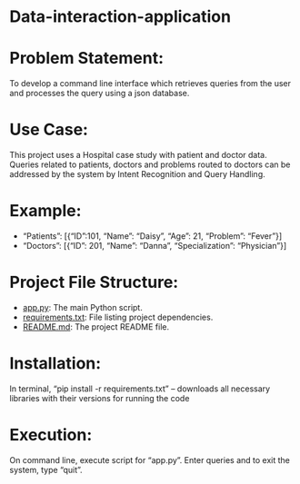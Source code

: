 # Data-interaction-application

# Problem Statement:

To develop a command line interface which retrieves queries from the user and processes the query using a json database.

# Use Case:

This project uses a Hospital case study with patient and doctor data. Queries related to patients, doctors and problems routed to doctors can be addressed by the system by Intent Recognition and Query Handling.

# Example:

- “Patients”: [{“ID”:101, “Name”: “Daisy”, “Age”: 21, “Problem”: “Fever”}]
- “Doctors”: [{“ID”: 201, “Name”: “Danna”, “Specialization”: “Physician”}]

# Project File Structure:

- [app.py](app.py): The main Python script.
- [requirements.txt](requirements.txt): File listing project dependencies.
- [README.md](README.md): The project README file.

# Installation:

In terminal, “pip install -r requirements.txt” – downloads all necessary libraries with their versions for running the code

# Execution:

On command line, execute script for “app.py”.
Enter queries and to exit the system, type “quit”.
